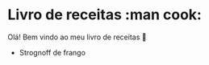 # Livro de receitas :man cook:

Olá! Bem vindo ao meu livro de receitas :wave:
 - Strognoff de frango
